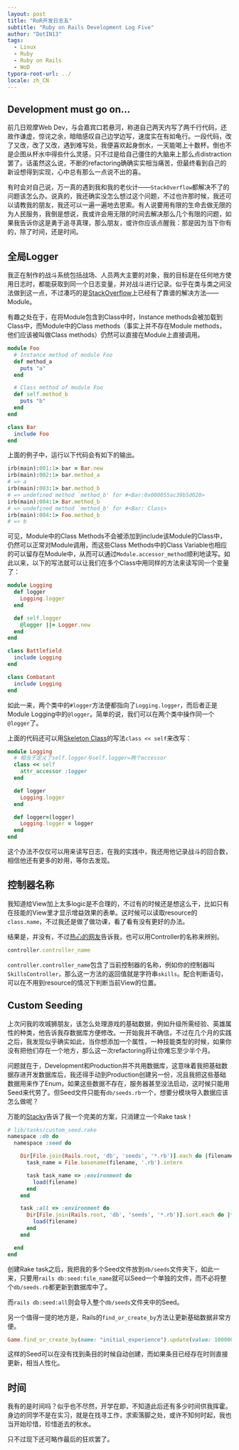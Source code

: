 ```yaml
---
layout: post
title: "RoR开发日志五"
subtitle: "Ruby on Rails Development Log Five"
author: "DotIN13"
tags:
  - Linux
  - Ruby
  - Ruby on Rails
  - WoD
typora-root-url: ../
locale: zh_CN
---
```


## Development must go on...

前几日观摩Web Dev，与会嘉宾口若悬河，称道自己两天内写了两千行代码，还故作谦虚，惊诧之余，暗暗感叹自己边学边写，速度实在有如龟行。一段代码，改了又改，改了又改，遇到难写处，我便喜欢起身倒水，一天能喝上十数杯。倒也不是企图从杯水中得些什么灵感，只不过是给自己僵住的大脑来上那么点distraction罢了。话虽然这么说，不断的refactoring确确实实相当痛苦，但最终看到自己的新设想得到实现，心中总有那么一点说不出的喜。

有时会对自己说，万一真的遇到我和我的老伙计——`StackOverflow`都解决不了的问题该怎么办。说真的，我还确实没怎么想过这个问题，不过也许那时候，我还可以请教我的朋友，我还可以一遍一遍地去思索。有人说要用有限的生命去做无限的为人民服务，我倒是想说，我或许会用无限的时间去解决那么几个有限的问题，如果我告诉你这是勇于追寻真理，那么朋友，或许你应该点醒我：那是因为当下你有的，除了时间，还是时间。

## 全局Logger

我正在制作的战斗系统包括战场、人员两大主要的对象，我的目标是在任何地方使用日志时，都能获取到同一个日志变量，并对战斗进行记录。似乎在类与类之间没法做到这一点，不过凑巧的是[StackOverflow](https://stackoverflow.com/questions/917566/ruby-share-logger-instance-among-module-classes)上已经有了靠谱的解决方法——Module。

有趣之处在于，在将Module包含到Class中时，Instance methods会被加载到Class中，而Module中的Class methods（事实上并不存在Module methods，他们应该被叫做Class methods）仍然可以直接在Module上直接调用。

```ruby
module Foo
  # Instance method of module Foo
  def method_a
    puts "a"
  end

  # Class method of module Foo
  def self.method_b
    puts "b"
  end
end

class Bar
  include Foo
end
```

上面的例子中，运行以下代码会有如下的输出。

```ruby
irb(main):001:1> bar = Bar.new
irb(main):002:1> bar.method_a
# => a
irb(main):003:1> bar.method_b
# => undefined method `method_b' for #<Bar:0x000055ac39b5d020>
irb(main):004:1> Bar.method_b
# => undefined method `method_b' for #<Bar: Class>
irb(main):004:1> Foo.method_b
# => b
```

可见，Module中的Class Methods不会被添加到include该Module的Class中，仍然可以正常对Module调用，而这些Class Methods中的Class Variable也相应的可以留存在Module中，从而可以通过`Module.accessor_method`顺利地读写。如此以来，以下的写法就可以让我们在多个Class中用同样的方法来读写同一个变量了：

```ruby
module Logging
  def logger
    Logging.logger
  end

  def self.logger
    @logger ||= Logger.new
  end
end

class Battlefield
  include Logging
end

class Combatant
  include Logging
end
```

如此一来，两个类中的`#logger`方法便都指向了`Logging.logger`，而后者正是Module Logging中的`@logger`。简单的说，我们可以在两个类中操作同一个`@logger`了。

上面的代码还可以用[Skeleton Class](https://ruby-doc.org/core-2.7.1/doc/syntax/modules_and_classes_rdoc.html#label-Singleton+Classes)的写法`class << self`来改写：

```ruby
module Logging
  # 相当于定义了self.logger与self.logger=两个accessor
  class << self
    attr_accessor :logger
  end

  def logger
    Logging.logger
  end

  def logger=(logger)
    Logging.logger = logger
  end
end
```

这个办法不仅仅可以用来读写日志，在我的实践中，我还用他记录战斗的回合数，相信他还有更多的妙用，等你去发现。

## 控制器名称

我知道给View加上太多logic是不合理的，不过有的时候还是想这么干，比如只有在技能的View里才显示增益效果的表单。这时候可以读取resource的`class.name`，不过我还是做了做功课，看了看有没有更好的办法。

结果是，并没有，不过[热心的网友](https://stackoverflow.com/questions/3757491/can-i-get-the-name-of-the-current-controller-in-the-view)告诉我，也可以用Controller的名称来辨别。

```ruby
controller.controller_name
```

`controller.controller_name`包含了当前控制器的名称，例如你的控制器叫`SkillsController`，那么这一方法的返回值就是字符串`skills`。配合判断语句，可以在不用到resource的情况下判断当前View的位置。

## Custom Seeding

上次问我的攻城狮朋友，该怎么处理游戏的基础数据，例如升级所需经验、英雄属性的种类，他告诉我存数据库方便修改。一开始我并不确信，不过在几个月的实践之后，我发现似乎确实如此，当你想添加一个属性，一种技能类型的时候，如果你没有把他们存在一个地方，那么这一次refactoring将让你难忘至少半个月。

问题就在于，Development和Production并不共用数据库，这意味着我把基础数据存进开发数据库后，我还得手动到Production创建另一份，况且我把这些基础数据用来作了Enum，如果这些数据不存在，服务器甚至没法启动，这时候只能用Seed来代劳了。但Seed文件只能有`db/seeds.rb`一个，想要分模块导入数据应该怎么做呢？

万能的[Stacky](https://stackoverflow.com/questions/7130334/is-there-any-way-to-have-multiple-seeds-rb-files-any-kind-of-versioning-for-s)告诉了我一个完美的方案，只消建立一个Rake task！

```ruby
# lib/tasks/custom_seed.rake
namespace :db do
  namespace :seed do

    Dir[File.join(Rails.root, 'db', 'seeds', '*.rb')].each do |filename|
      task_name = File.basename(filename, '.rb').intern

      task task_name => :environment do
        load(filename)
      end
    end

    task :all => :environment do
      Dir[File.join(Rails.root, 'db', 'seeds', '*.rb')].sort.each do |filename|
        load(filename)
      end
    end

  end
end
```

创建Rake task之后，我把我的多个Seed文件放到`db/seeds`文件夹下，如此一来，只要用`rails db:seed:file_name`就可以Seed一个单独的文件，而不必将整个`db/seeds.rb`都更新到数据库中了。

而`rails db:seed:all`则会导入整个`db/seeds`文件夹中的Seed。

另一个值得一提的地方是，Rails的`find_or_create_by`方法让更新基础数据非常方便。

```ruby
Game.find_or_create_by(name: "initial_experience").update(value: 100000)
```

这样的Seed可以在没有找到条目的时候自动创建，而如果条目已经存在时则直接更新，相当人性化。

## 时间

我有的是时间吗？似乎也不尽然，开学在即，不知道此后还有多少时间供我挥霍。身边的同学不是在实习，就是在找寻工作，求索落脚之处，或许不知何时起，我也当开始珍惜，珍惜逝去的秋水。

只不过现下还可略作最后的狂欢罢了。